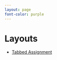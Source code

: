 ```yaml
---
layout: page
font-color: purple
---
```


# Layouts

* [Tabbed Assignment](tabbed-assignment-example/overview.html)
